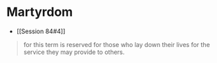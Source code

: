 # Martyrdom
- [[Session 84#4]]
> for this term is reserved for those who lay down their lives for the service they may provide to others. 